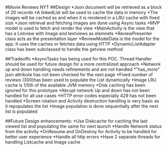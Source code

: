 
#Movie Reviews NYT
##Design
*Json document will be retrieved as a block of 20 records
*A linkedList will be used to cache the data in memory
*The images will be cached as and when it is rendered in a LRU cache with fixed size
*Json retrieval and fetching images are done using Async tasks
*MVP model is used to fetch and render the view
*MainActivity is the view that has a Listview with Image and textviews as elemnets
*ReviewPresenter class acts as the presentation layer
*ReviewModelData is the model for the app. It uses the caches or fetches data using HTTP
*DynamicListAdapter class has been subclassed to handle the getview method



##Tradeoffs
*AsyncTasks has being used for this POC. Thread Handler should be used for future design for a more centralized approach
*Network up and down handling needs refinements and are not handled
*"has_more" json attribute has not been checked for the next page
*Fixed number of reviews (300)has been used to populate the List dynamically
*Image LRU cache is 1/5th of the available JVM memory
*Disk caching has been ignored for this prototype
*Abrupt network Up and down has not been handled for all use cases
*HTTP error codes especially 429 has not been handled
*Screen rotation and Activity destruction handling is very basic as it repopulates the list
*Image population is done sequentially after the next list is populated


##Future Design enhancements:
*Use Diskcache for caching the last viewed list and populating the same for next launch
*Handle Network status from the activity
*OnResume and OnDestroy for Activity to be handled for better user experience
*Handle all http errors
*Have 2 separate threads for handling Listcache and Image cache 









